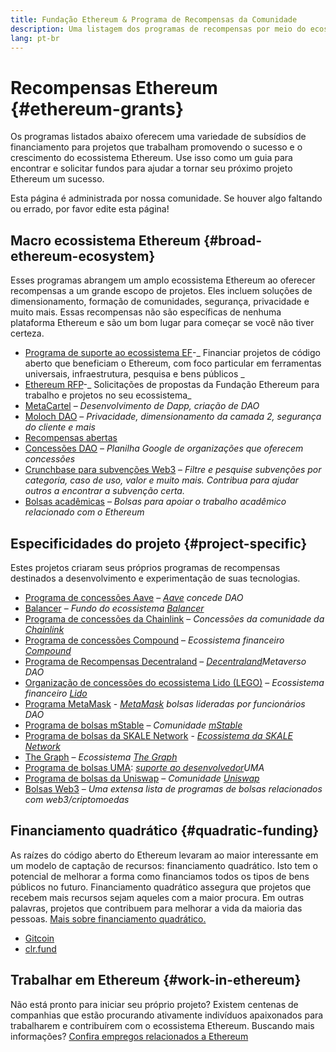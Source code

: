 ```yaml
---
title: Fundação Ethereum & Programa de Recompensas da Comunidade
description: Uma listagem dos programas de recompensas por meio do ecossistema Ethereum.
lang: pt-br
---
```


# Recompensas Ethereum {#ethereum-grants}

Os programas listados abaixo oferecem uma variedade de subsídios de financiamento para projetos que trabalham promovendo o sucesso e o crescimento do ecossistema Ethereum. Use isso como um guia para encontrar e solicitar fundos para ajudar a tornar seu próximo projeto Ethereum um sucesso.

Esta página é administrada por nossa comunidade. Se houver algo faltando ou errado, por favor edite esta página!

## Macro ecossistema Ethereum {#broad-ethereum-ecosystem}

Esses programas abrangem um amplo ecossistema Ethereum ao oferecer recompensas a um grande escopo de projetos. Eles incluem soluções de dimensionamento, formação de comunidades, segurança, privacidade e muito mais. Essas recompensas não são específicas de nenhuma plataforma Ethereum e são um bom lugar para começar se você não tiver certeza.

- [ Programa de suporte ao ecossistema EF](https://esp.ethereum.foundation)-_ Financiar projetos de código aberto que beneficiam o Ethereum, com foco particular em ferramentas universais, infraestrutura, pesquisa e bens públicos _
- [ Ethereum RFP](https://github.com/ethereum/requests-for-proposals)-_ Solicitações de propostas da Fundação Ethereum para trabalho e projetos no seu ecossistema_
- [MetaCartel](https://www.metacartel.org/grants/) – _Desenvolvimento de Dapp, criação de DAO_
- [Moloch DAO](https://www.molochdao.com/) – _Privacidade, dimensionamento da camada 2, segurança do cliente e mais_
- [Recompensas abertas](https://opengrants.com/explore)
- [Concessões DAO](https://docs.google.com/spreadsheets/d/1XHc-p_MHNRdjacc8uOEjtPoWL86olP4GyxAJOFO0zxY/edit#gid=0) – _Planilha Google de organizações que oferecem concessões_
- [Crunchbase para subvenções Web3](https://www.cryptoneur.xyz/web3-grants) – _Filtre e pesquise subvenções por categoria, caso de uso, valor e muito mais. Contribua para ajudar outros a encontrar a subvenção certa._
- [Bolsas acadêmicas](https://esp.ethereum.foundation/academic-grants) – _Bolsas para apoiar o trabalho acadêmico relacionado com o Ethereum_

## Especificidades do projeto {#project-specific}

Estes projetos criaram seus próprios programas de recompensas destinados a desenvolvimento e experimentação de suas tecnologias.

- [Programa de concessões Aave](https://aavegrants.org/) – _[Aave](https://aave.com/) concede DAO_
- [Balancer](https://balancergrants.notion.site/Balancer-Community-Grants-23e562c5bc4347cd8304637bff0058e6) – _Fundo do ecossistema [Balancer](https://balancer.fi/)_
- [Programa de concessões da Chainlink](https://chain.link/community/grants) – _Concessões da comunidade da [Chainlink](https://chain.link/)_
- [Programa de concessões Compound](https://compoundgrants.org/) – _Ecossistema financeiro [Compound](https://compound.finance/)_
- [Programa de Recompensas Decentraland](https://governance.decentraland.org/grants/) – _[Decentraland](https://decentraland.org/)Metaverso DAO_
- [Organização de concessões do ecossistema Lido (LEGO)](https://lego.lido.fi/) – _Ecossistema financeiro [Lido](https://lido.fi/)_
- [Programa MetaMask](https://metamaskgrants.org/) - _[MetaMask](https://metamask.io/) bolsas lideradas por funcionários DAO_
- [Programa de bolsas mStable](https://docs.mstable.org/advanced/grants-program) – _Comunidade [mStable](https://mstable.org/)_
- [Programa de bolsas da SKALE Network](https://skale.space/developers#grants) - _[Ecossistema da SKALE Network](https://skale.space/)_
- [The Graph](https://airtable.com/shrdfvnFvVch3IOVm) – _Ecossistema [The Graph](https://thegraph.com/)_
- [Programa de bolsas UMA](https://grants.umaproject.org/): _[suporte ao desenvolvedor](https://umaproject.org/)UMA_
- [Programa de bolsas da Uniswap](https://www.unigrants.org/) – _Comunidade [Uniswap](https://uniswap.org/)_
- [Bolsas Web3](https://web3grants.net) – _Uma extensa lista de programas de bolsas relacionados com web3/criptomoedas_

## Financiamento quadrático {#quadratic-funding}

As raízes do código aberto do Ethereum levaram ao maior interessante em um modelo de captação de recursos: financiamento quadrático. Isto tem o potencial de melhorar a forma como financiamos todos os tipos de bens públicos no futuro. Financiamento quadrático assegura que projetos que recebem mais recursos sejam aqueles com a maior procura. Em outras palavras, projetos que contribuem para melhorar a vida da maioria das pessoas. [Mais sobre financiamento quadrático.](/defi/#quadratic-funding)

- [Gitcoin](https://gitcoin.co/grants)
- [clr.fund](https://clr.fund/)

## Trabalhar em Ethereum {#work-in-ethereum}

Não está pronto para iniciar seu próprio projeto? Existem centenas de companhias que estão procurando ativamente indivíduos apaixonados para trabalharem e contribuírem com o ecossistema Ethereum. Buscando mais informações? [Confira empregos relacionados a Ethereum](/community/get-involved/#ethereum-jobs)
